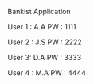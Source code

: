 Bankist Application

User 1 : A.A
PW : 1111

User 2 : J.S
PW : 2222

User 3: D.A
PW : 3333

User 4 : M.A
PW : 4444
